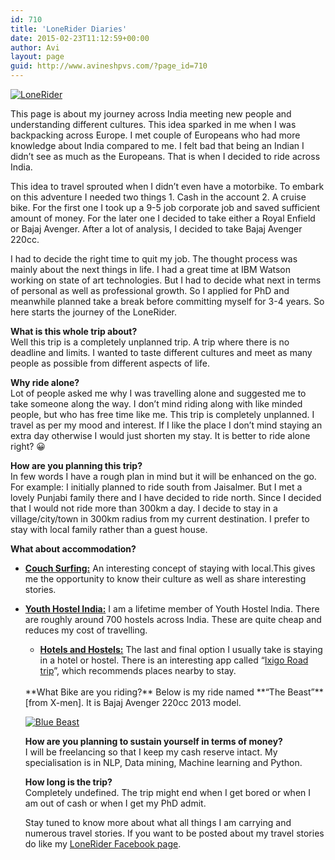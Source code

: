 ```yaml
---
id: 710
title: 'LoneRider Diaries'
date: 2015-02-23T11:12:59+00:00
author: Avi
layout: page
guid: http://www.avineshpvs.com/?page_id=710
---
```

<a href="https://i1.wp.com/www.avineshpvs.com/wp-content/uploads/2015/02/IMG_0322.jpg" data-rel="lightbox-0" data-imagelightbox="0" title=""><img src="https://i1.wp.com/www.avineshpvs.com/wp-content/uploads/2015/02/IMG_0322.jpg?resize=600%2C157" alt="LoneRider" class="aligncenter size-medium wp-image-719" srcset="https://i1.wp.com/www.avineshpvs.com/wp-content/uploads/2015/02/IMG_0322.jpg?resize=600%2C157 600w, https://i1.wp.com/www.avineshpvs.com/wp-content/uploads/2015/02/IMG_0322.jpg?resize=1024%2C268 1024w, https://i1.wp.com/www.avineshpvs.com/wp-content/uploads/2015/02/IMG_0322.jpg?w=2000 2000w, https://i1.wp.com/www.avineshpvs.com/wp-content/uploads/2015/02/IMG_0322.jpg?w=3000 3000w" sizes="(max-width: 600px) 100vw, 600px" data-recalc-dims="1" /></a>

This page is about my journey across India meeting new people and understanding different cultures. This idea sparked in me when I was backpacking across Europe. I met couple of Europeans who had more knowledge about India compared to me. I felt bad that being an Indian I didn’t see as much as the Europeans. That is when I decided to ride across India. 

This idea to travel sprouted when I didn’t even have a motorbike. To embark on this adventure I needed two things 1. Cash in the account 2. A cruise bike. For the first one I took up a 9-5 job corporate job and saved sufficient amount of money. For the later one I decided to take either a Royal Enfield or Bajaj Avenger. After a lot of analysis, I decided to take Bajaj Avenger 220cc. 

I had to decide the right time to quit my job. The thought process was mainly about the next things in life. I had a great time at IBM Watson working on state of art technologies. But I had to decide what next in terms of personal as well as professional growth. So I applied for PhD and meanwhile planned take a break before committing myself for 3-4 years. So here starts the journey of the LoneRider.

**What is this whole trip about?**  
Well this trip is a completely unplanned trip. A trip where there is no deadline and limits. I wanted to taste different cultures and meet as many people as possible from different aspects of life.

**Why ride alone?**  
Lot of people asked me why I was travelling alone and suggested me to take someone along the way. I don’t mind riding along with like minded people, but who has free time like me. This trip is completely unplanned. I travel as per my mood and interest. If I like the place I don’t mind staying an extra day otherwise I would just shorten my stay. It is better to ride alone right? 😀

**How are you planning this trip?**  
In few words I have a rough plan in mind but it will be enhanced on the go. For example: I initially planned to ride south from Jaisalmer. But I met a lovely Punjabi family there and I have decided to ride north. Since I decided that I would not ride more than 300km a day. I decide to stay in a village/city/town in 300km radius from my current destination. I prefer to stay with local family rather than a guest house.

**What about accommodation?**

  * **[Couch Surfing:](https://www.couchsurfing.com "Couchsurfing")** An interesting concept of staying with local.This gives me the opportunity to know their culture as well as share interesting stories.
  * **[Youth Hostel India:](http://www.yhaindia.org/)** I am a lifetime member of Youth Hostel India. There are roughly around 700 hostels across India. These are quite cheap and reduces my cost of travelling. 
      * **[Hotels and Hostels:](http://www.hostelworld.com/)** The last and final option I usually take is staying in a hotel or hostel. There is an interesting app called “[Ixigo Road trip](https://play.google.com/store/apps/details?id=com.ixigo.ontheway&hl=en "Ixigo Road trip App")”, which recommends places nearby to stay. 
    </br>  
     **What Bike are you riding?**  
    Below is my ride named **&#8220;The Beast&#8221;** [from X-men]. It is Bajaj Avenger 220cc 2013 model.
    
    <a href="https://i2.wp.com/www.avineshpvs.com/wp-content/uploads/2015/02/IMG_0315_Fotor.jpg" data-rel="lightbox-1" data-imagelightbox="1" title=""><img src="https://i2.wp.com/www.avineshpvs.com/wp-content/uploads/2015/02/IMG_0315_Fotor.jpg?resize=600%2C338" alt="Blue Beast" class="aligncenter size-medium wp-image-721" srcset="https://i2.wp.com/www.avineshpvs.com/wp-content/uploads/2015/02/IMG_0315_Fotor.jpg?resize=600%2C338 600w, https://i2.wp.com/www.avineshpvs.com/wp-content/uploads/2015/02/IMG_0315_Fotor.jpg?resize=1024%2C577 1024w, https://i2.wp.com/www.avineshpvs.com/wp-content/uploads/2015/02/IMG_0315_Fotor.jpg?w=2000 2000w, https://i2.wp.com/www.avineshpvs.com/wp-content/uploads/2015/02/IMG_0315_Fotor.jpg?w=3000 3000w" sizes="(max-width: 600px) 100vw, 600px" data-recalc-dims="1" /></a>
    
    **How are you planning to sustain yourself in terms of money?**  
    I will be freelancing so that I keep my cash reserve intact. My specialisation is in NLP, Data mining, Machine learning and Python.
    
    **How long is the trip?**  
    Completely undefined. The trip might end when I get bored or when I am out of cash or when I get my PhD admit. 
    
    Stay tuned to know more about what all things I am carrying and numerous travel stories. If you want to be posted about my travel stories do like my [LoneRider Facebook page](https://www.facebook.com/loneriderAvi).
